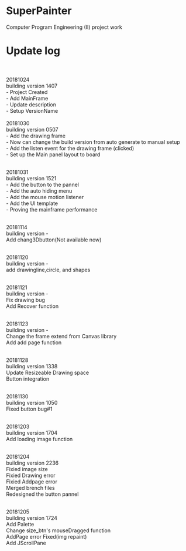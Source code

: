 # SuperPainter

Computer Program Engineering (II) project work 

# Update log
<br>
<br> 20181024
<br> building version 1407
<br>- Project Created
<br>- Add MainFrame
<br>- Update description
<br>- Setup VersionName

<br>
<br> 20181030
<br> building version 0507
<br>- Add the drawing frame
<br>- Now can change the build version from auto generate to manual setup 
<br>- Add the listen event for the drawing frame (clicked)
<br>- Set up the Main panel layout to board 

<br> 20181031
<br> building version 1521
<br>- Add the button to the pannel
<br>- Add the auto hiding menu
<br>- Add the mouse motion listener
<br>- Add the UI template
<br>- Proving the mainframe performance

<br> 20181114
<br> building version -
<br> Add chang3Dbutton(Not available now)

<br> 20181120
<br> building version -
<br>add drawingline,circle, and shapes

<br> 20181121
<br> building version -
<br> Fix drawing bug
<br> Add Recover function

<br> 20181123
<br> building version -
<br> Change the frame extend from Canvas library 
<br> Add add page function

<br> 20181128
<br> building version 1338
<br> Update Resizeable Drawing space
<br> Button integration

<br> 20181130
<br> building version 1050
<br> Fixed button bug#1

<br> 20181203
<br> building version 1704
<br> Add loading image function

<br> 20181204
<br> building version 2236
<br> Fixied image size
<br> Fixied Drawing error
<br> Fixied Addpage error
<br> Merged brench files
<br> Redesigned the button pannel

<br> 20181205
<br> building version 1724
<br> Add Palette
<br> Change size_btn's mouseDragged function
<br> AddPage error Fixed(img repaint)
<br> Add  JScrollPane
